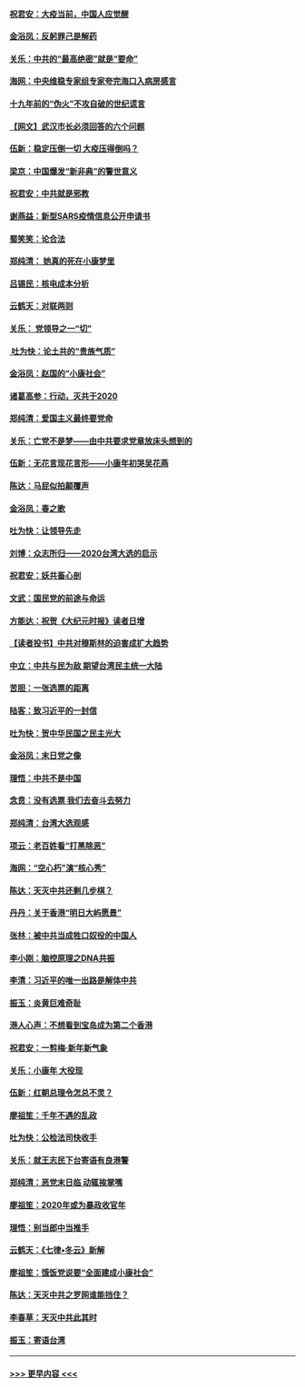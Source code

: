 #### [祝君安：大疫当前，中国人应觉醒](../pages/nsc993/n11821946.md?t=01271033) 
#### [金浴凤：反躬罪己是解药](../pages/nsc993/n11820280.md?t=01271033) 
#### [关乐：中共的“最高绝密”就是“要命”](../pages/nsc993/n11816946.md?t=01271033) 
#### [海网：中央维稳专家组专家夸完海口入病房感言](../pages/nsc993/n11815138.md?t=01271033) 
#### [十九年前的“伪火”不攻自破的世纪谎言](../pages/nsc993/n11813238.md?t=01271033) 
#### [【网文】武汉市长必须回答的六个问题](../pages/nsc993/n11813848.md?t=01271033) 
#### [伍新：稳定压倒一切 大疫压得倒吗？](../pages/nsc993/n11812634.md?t=01271033) 
#### [梁京：中国爆发“新非典”的警世意义](../pages/nsc993/n11812554.md?t=01271033) 
#### [祝君安：中共就是邪教](../pages/nsc993/n11812431.md?t=01271033) 
#### [谢燕益：新型SARS疫情信息公开申请书](../pages/nsc993/n11808840.md?t=01271033) 
#### [蜀笑笑：论合法](../pages/nsc993/n11808064.md?t=01271033) 
#### [郑纯清： 她真的死在小康梦里](../pages/nsc993/n11806623.md?t=01271033) 
#### [吕锡民：核电成本分析](../pages/nsc993/n11806284.md?t=01271033) 
#### [云鹤天：对联两则](../pages/nsc993/n11805957.md?t=01271033) 
#### [关乐： 党领导之一“切”](../pages/nsc993/n11804505.md?t=01271033) 
#### [ 吐为快：论土共的“贵族气质”](../pages/nsc993/n11804490.md?t=01271033) 
#### [金浴凤：赵国的“小康社会”](../pages/nsc993/n11804452.md?t=01271033) 
#### [诸葛高参：行动，灭共于2020](../pages/nsc993/n11804120.md?t=01271033) 
#### [郑纯清：爱国主义最终要党命](../pages/nsc993/n11802197.md?t=01271033) 
#### [关乐：亡党不是梦——由中共要求党章放床头想到的](../pages/nsc993/n11802156.md?t=01271033) 
#### [伍新：无花言现花言形——小康年初哭吴花燕](../pages/nsc993/n11800044.md?t=01271033) 
#### [陈达：马屁似拍颠覆声](../pages/nsc993/n11800010.md?t=01271033) 
#### [金浴凤：春之歌](../pages/nsc993/n11797687.md?t=01271033) 
#### [吐为快：让领导先走](../pages/nsc993/n11797512.md?t=01271033) 
#### [刘博：众志所归——2020台湾大选的启示](../pages/nsc993/n11796878.md?t=01271033) 
#### [祝君安：妖共畜心剖](../pages/nsc993/n11794273.md?t=01271033) 
#### [文武：国民党的前途与命运](../pages/nsc993/n11794198.md?t=01271033) 
#### [方能达：祝贺《大纪元时报》读者日增](../pages/nsc993/n11793807.md?t=01271033) 
#### [【读者投书】中共对穆斯林的迫害成扩大趋势](../pages/nsc993/n11791371.md?t=01271033) 
#### [中立：中共与民为敌 期望台湾民主统一大陆](../pages/nsc993/n11790392.md?t=01271033) 
#### [苦胆：一张选票的距离](../pages/nsc993/n11788914.md?t=01271033) 
#### [陆客：致习近平的一封信](../pages/nsc993/n11788867.md?t=01271033) 
#### [吐为快：贺中华民国之民主光大](../pages/nsc993/n11788618.md?t=01271033) 
#### [金浴凤：末日党之像](../pages/nsc993/n11787475.md?t=01271033) 
#### [理悟：中共不是中国](../pages/nsc993/n11787463.md?t=01271033) 
#### [念贲：没有选票  我们去奋斗去努力](../pages/nsc993/n11787398.md?t=01271033) 
#### [郑纯清：台湾大选观感](../pages/nsc993/n11786210.md?t=01271033) 
#### [项云：老百姓看“打黑除恶”](../pages/nsc993/n11785398.md?t=01271033) 
#### [海网：“空心朽”演“核心秀”](../pages/nsc993/n11783874.md?t=01271033) 
#### [陈达：天灭中共还剩几步棋？](../pages/nsc993/n11783719.md?t=01271033) 
#### [丹丹：关于香港“明日大屿愿景”](../pages/nsc993/n11783273.md?t=01271033) 
#### [张林：被中共当成牲口奴役的中国人](../pages/nsc993/n11782397.md?t=01271033) 
#### [李小刚：脑控原理之DNA共振](../pages/nsc993/n11780962.md?t=01271033) 
#### [李清：习近平的唯一出路是解体中共](../pages/nsc993/n11780866.md?t=01271033) 
#### [振玉：炎黄巨难奇耻](../pages/nsc993/n11779632.md?t=01271033) 
#### [港人心声：不想看到宝岛成为第二个香港](../pages/nsc993/n11778817.md?t=01271033) 
#### [祝君安：一剪梅‧新年新气象](../pages/nsc993/n11776340.md?t=01271033) 
#### [关乐：小康年 大役现](../pages/nsc993/n11774213.md?t=01271033) 
#### [伍新：红朝总理令怎总不灵？](../pages/nsc993/n11770813.md?t=01271033) 
#### [廖祖笙：千年不遇的乱政](../pages/nsc993/n11770373.md?t=01271033) 
#### [吐为快：公检法司快收手](../pages/nsc993/n11770359.md?t=01271033) 
#### [关乐：就王志民下台寄语有良港警](../pages/nsc993/n11769903.md?t=01271033) 
#### [郑纯清：恶党末日临 动辄挨掌嘴](../pages/nsc993/n11769356.md?t=01271033) 
#### [廖祖笙：2020年或为暴政收官年](../pages/nsc993/n11768216.md?t=01271033) 
#### [理悟：别当郎中当推手](../pages/nsc993/n11768243.md?t=01271033) 
#### [云鹤天：《七律▪冬云》新解](../pages/nsc993/n11768204.md?t=01271033) 
#### [廖祖笙：饿饭党说要“全面建成小康社会”](../pages/nsc993/n11767482.md?t=01271033) 
#### [陈达：天灭中共之罗网谁能挡住？](../pages/nsc993/n11767465.md?t=01271033) 
#### [李春草：天灭中共此其时](../pages/nsc993/n11767452.md?t=01271033) 
#### [振玉：寄语台湾](../pages/nsc993/n11767432.md?t=01271033) 

----
#### [ >>> 更早内容 <<< ](../indexes/nsc993-earlier.md)
